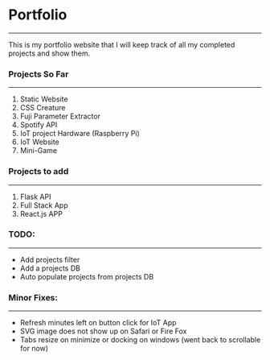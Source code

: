 # Portfolio

---

This is my portfolio website that I will keep track of all my completed projects and show them.

### Projects So Far

---

1. Static Website
2. CSS Creature
3. Fuji Parameter Extractor
4. Spotify API
5. IoT project Hardware (Raspberry Pi)
6. IoT Website
7. Mini-Game

### Projects to add

---

1. Flask API
2. Full Stack App
3. React.js APP

### TODO:

---

- Add projects filter
- Add a projects DB
- Auto populate projects from projects DB

### Minor Fixes:

---

- Refresh minutes left on button click for IoT App
- SVG image does not show up on Safari or Fire Fox
- Tabs resize on minimize or docking on windows (went back to scrollable for now)
